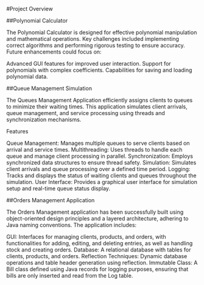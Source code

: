 #Project Overview

##Polynomial Calculator

The Polynomial Calculator is designed for effective polynomial manipulation and mathematical operations. Key challenges included implementing correct algorithms and performing rigorous testing to ensure accuracy. Future enhancements could focus on:

Advanced GUI features for improved user interaction.
Support for polynomials with complex coefficients.
Capabilities for saving and loading polynomial data.

##Queue Management Simulation

The Queues Management Application efficiently assigns clients to queues to minimize their waiting times. This application simulates client arrivals, queue management, and service processing using threads and synchronization mechanisms.

Features

Queue Management: Manages multiple queues to serve clients based on arrival and service times.
Multithreading: Uses threads to handle each queue and manage client processing in parallel.
Synchronization: Employs synchronized data structures to ensure thread safety.
Simulation: Simulates client arrivals and queue processing over a defined time period.
Logging: Tracks and displays the status of waiting clients and queues throughout the simulation.
User Interface: Provides a graphical user interface for simulation setup and real-time queue status display.

##Orders Management Application

The Orders Management application has been successfully built using object-oriented design principles and a layered architecture, adhering to Java naming conventions. The application includes:

GUI: Interfaces for managing clients, products, and orders, with functionalities for adding, editing, and deleting entries, as well as handling stock and creating orders.
Database: A relational database with tables for clients, products, and orders.
Reflection Techniques: Dynamic database operations and table header generation using reflection.
Immutable Class: A Bill class defined using Java records for logging purposes, ensuring that bills are only inserted and read from the Log table.
